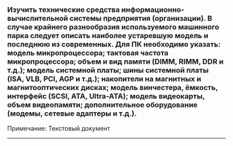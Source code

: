 ### Изучить технические средства информационно-вычислительной системы предприятия (организации). В случае крайнего разнообразия используемого машинного парка следует описать наиболее устаревшую модель и последнюю из современных. Для ПК необходимо указать: модель микропроцессора; тактовая частота микропроцессора; объем и вид памяти (DIMM, RIMM, DDR и т.д.); модель системной платы; шины системной платы (ISA, VLB, PCI, AGP и т.д.); накопители на магнитных и магнитооптических дисках; модель винчестера, ёмкость, интерфейс (SCSI, ATA, Ultra-ATA); модель видеокарты, объем видеопамяти; дополнительное оборудование (модемы, сетевые адаптеры и т.д.).
Примечание: Текстовый документ 
<hr/>
